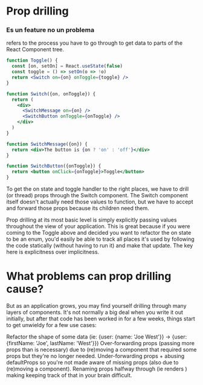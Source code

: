 # Prop drilling

### Es un feature no un problema

refers to the process you have to go through to get data to parts of the React Component tree.

```jsx
function Toggle() {
  const [on, setOn] = React.useState(false)
  const toggle = () => setOn(o => !o)
  return <Switch on={on} onToggle={toggle} />
}

function Switch({on, onToggle}) {
  return (
    <div>
      <SwitchMessage on={on} />
      <SwitchButton onToggle={onToggle} />
    </div>
  )
}

function SwitchMessage({on}) {
  return <div>The button is {on ? 'on' : 'off'}</div>
}

function SwitchButton({onToggle}) {
  return <button onClick={onToggle}>Toggle</button>
}
```
To get the on state and toggle handler to the right places, we have to drill (or thread) props through the Switch component. The Switch component itself doesn't actually need those values to function, but we have to accept and forward those props because its children need them.

Prop drilling at its most basic level is simply explicitly passing values throughout the view of your application. This is great because if you were coming to the Toggle above and decided you want to refactor the on state to be an enum, you'd easily be able to track all places it's used by following the code statically (without having to run it) and make that update. The key here is explicitness over implicitness.

# What problems can prop drilling cause?

But as an application grows, you may find yourself drilling through many layers of components. It's not normally a big deal when you write it out initially, but after that code has been worked in for a few weeks, things start to get unwieldy for a few use cases:

Refactor the shape of some data (ie: {user: {name: 'Joe West'}} -> {user: {firstName: 'Joe', lastName: 'West'}})
Over-forwarding props (passing more props than is necessary) due to (re)moving a component that required some props but they're no longer needed.
Under-forwarding props + abusing defaultProps so you're not made aware of missing props (also due to (re)moving a component).
Renaming props halfway through (ie <Toggle on={on} /> renders <Switch toggleIsOn={on} />) making keeping track of that in your brain difficult.